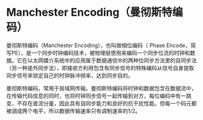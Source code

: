 Manchester Encoding（曼彻斯特编码）
=================================================



曼彻斯特编码（Manchester Encoding），也叫做相位编码（ Phase Encode，简写PE），是一个同步时钟编码技术，被物理层使用来编码一个同步位流的时钟和数据。它在以太网媒介系统中的应用属于数据通信中的两种位同步方法里的自同步法（另一种是外同步法），即接收方利用包含有同步信号的特殊编码从信号自身提取同步信号来锁定自己的时钟脉冲频率，达到同步目的。

曼彻斯特编码，常用于局域网传输。曼彻斯特编码将时钟和数据包含在数据流中，在传输代码信息的同时，也将时钟同步信号一起传输到对方，每位编码中有一跳变，不存在直流分量，因此具有自同步能力和良好的抗干扰性能。但每一个码元都被调成两个电平，所以数据传输速率只有调制速率的1/2。
